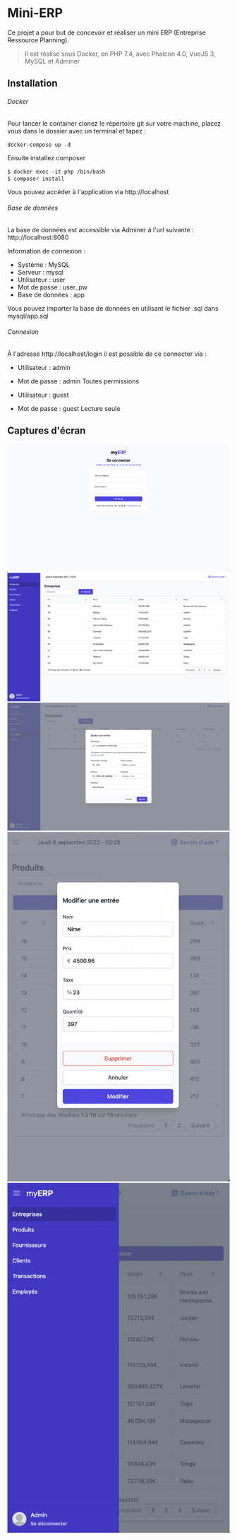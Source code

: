 # Mini-ERP

Ce projet a pour but de concevoir et réaliser un mini ERP (Entreprise Ressource Planning). 

> Il est réalisé sous Docker, en PHP 7.4, avec Phalcon 4.0, VueJS 3, MySQL et Adminer

## Installation

###### Docker

Pour lancer le container clonez le répertoire git sur votre machine, placez vous dans le dossier avec un terminal et tapez : 
```
docker-compose up -d 
```

Ensuite installez composer 
```
$ docker exec -it php /bin/bash
$ composer install
```

Vous pouvez accéder à l'application via http://localhost

###### Base de données

La base de données est accessible via Adminer à l'url suivante : http://localhost:8080

Information de connexion : 
- Système : MySQL
- Serveur : mysql
- Utilisateur	: user
- Mot de passe : user_pw
- Base de données : app

Vous pouvez importer la base de données en utilisant le fichier .sql dans mysql/app.sql

###### Connexion

À l'adresse http://localhost/login il est possible de ce connecter via : 

- Utilisateur	: admin
- Mot de passe : admin
Toutes permissions

- Utilisateur	: guest
- Mot de passe : guest
Lecture seule


## Captures d'écran

![Login](assets/connexion.png)
![Entreprises](assets/compagnies.png)
![Transactions (ajout)](assets/transactions.png)
![Mobile - Produits (modification)](assets/produits.png)
![Mobile - Menu](assets/menu.png)


